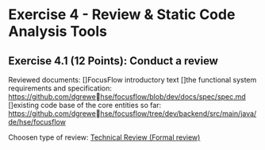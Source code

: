 # Exercise 4 - Review & Static Code Analysis Tools

## Exercise 4.1 (12 Points): Conduct a review

Reviewed documents:
[]FocusFlow introductory text
[]the functional system requirements and specification: https://github.com/dgrewe￾hse/focusflow/blob/dev/docs/spec/spec.md
[]existing code base of the core entities so far: https://github.com/dgrewe￾hse/focusflow/tree/dev/backend/src/main/java/de/hse/focusflow


Choosen type of review: [Technical Review (Formal review)](master_review_document.md)